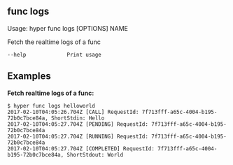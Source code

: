 ## func logs

  Usage: hyper func logs [OPTIONS] NAME

  Fetch the realtime logs of a func

    --help             Print usage

## Examples

**Fetch realtime logs of a func:**

    $ hyper func logs helloworld
    2017-02-10T04:05:26.704Z [CALL] RequestId: 7f713fff-a65c-4004-b195-72b0c7bce84a, ShortStdin: Hello
    2017-02-10T04:05:27.704Z [PENDING] RequestId: 7f713fff-a65c-4004-b195-72b0c7bce84a
    2017-02-10T04:05:27.704Z [RUNNING] RequestId: 7f713fff-a65c-4004-b195-72b0c7bce84a
    2017-02-10T04:05:27.704Z [COMPLETED] RequestId: 7f713fff-a65c-4004-b195-72b0c7bce84a, ShortStdout: World
